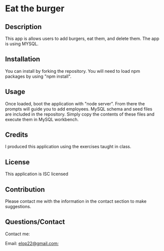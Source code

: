 # Eat the burger

## Description 
This app is allows users to add burgers, eat them, and delete them.  The app is using MYSQL.

## Installation
You can install by forking the repository. You will need to load npm packages by using "npm install".

## Usage
Once loaded, boot the application with "node server". From there the prompts will guide you to add employees. MySQL schema and seed files are included in the repository. Simply copy the contents of these files and execute them in MySQL workbench.

## Credits
I produced this application using the exercises taught in class.

## License
This application is ISC licensed

## Contribution
Please contact me with the information in the contact section to make suggestions.

## Questions/Contact
Contact me:

Email: elop22@gmail.com;